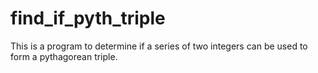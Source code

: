 # find_if_pyth_triple
This is a program to determine if a series of two integers can be used to form a pythagorean triple. 
